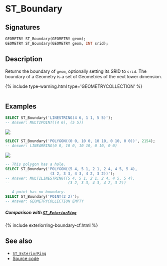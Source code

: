 # ST_Boundary

## Signatures

```sql
GEOMETRY ST_Boundary(GEOMETRY geom);
GEOMETRY ST_Boundary(GEOMETRY geom, INT srid);
```

## Description

Returns the boundary of `geom`, optionally setting its SRID to `srid`.
The boundary of a Geometry is a set of Geometries of the next lower
dimension.

{% include type-warning.html type='GEOMETRYCOLLECTION' %}
```{include} sfs-1-2-1.md
```

## Examples

```sql
SELECT ST_Boundary('LINESTRING(4 6, 1 1, 5 5)');
-- Answer: MULTIPOINT((4 6), (5 5))
```

<img class="displayed" src="../ST_Boundary_1.png"/>

```sql
SELECT ST_Boundary('POLYGON((0 0, 10 0, 10 10, 0 10, 0 0))', 2154);
-- Answer: LINEARRING(0 0, 10 0, 10 10, 0 10, 0 0)
```

<img class="displayed" src="../ST_Boundary_2.png"/>

```sql
-- This polygon has a hole.
SELECT ST_Boundary('POLYGON((5 4, 5 1, 2 1, 2 4, 4 5, 5 4),
                    (3 2, 3 3, 4 3, 4 2, 3 2))');
-- Answer: MULTILINESTRING((5 4, 5 1, 2 1, 2 4, 4 5, 5 4),
--                          (3 2, 3 3, 4 3, 4 2, 3 2))

-- A point has no boundary.
SELECT ST_Boundary('POINT(2 2)');
-- Answer: GEOMETRYCOLLECTION EMPTY
```

##### Comparison with [`ST_ExteriorRing`](../ST_ExteriorRing)

{% include exteriorring-boundary-cf.html %}

## See also

* [`ST_ExteriorRing`](../ST_ExteriorRing)
* <a href="https://github.com/orbisgis/h2gis/blob/master/h2gis-functions/src/main/java/org/h2gis/functions/spatial/properties/ST_Boundary.java" target="_blank">Source code</a>
